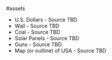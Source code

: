 #assets

* U.S. Dollars - Source TBD
* Wall - Source TBD
* Coal - Source TBD
* Solar Panels - Source TBD
* Guns - Source TBD
* Map (or outline) of USA - Source TBD
